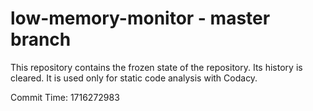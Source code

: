 # low-memory-monitor - master branch

This repository contains the frozen state of the repository.
Its history is cleared. It is used only for static code
analysis with Codacy.

Commit Time: 1716272983